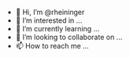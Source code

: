 - 👋 Hi, I’m @rheininger
- 👀 I’m interested in ...
- 🌱 I’m currently learning ...
- 💞️ I’m looking to collaborate on ...
- 📫 How to reach me ...

<!---
rheininger/rheininger is a ✨ special ✨ repository because its `README.md` (this file) appears on your GitHub profile.
You can click the Preview link to take a look at your changes.
--->
